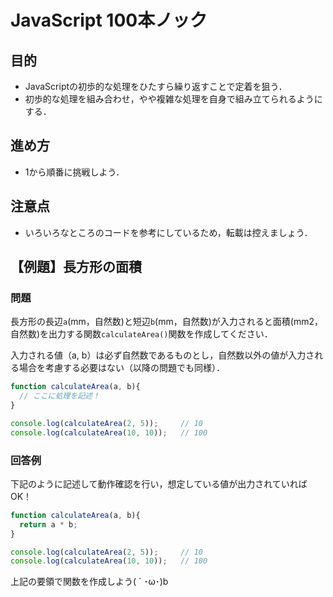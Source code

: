 # JavaScript 100本ノック

## 目的

- JavaScriptの初歩的な処理をひたすら繰り返すことで定着を狙う．
- 初歩的な処理を組み合わせ，やや複雑な処理を自身で組み立てられるようにする．

## 進め方

- 1から順番に挑戦しよう．

## 注意点

- いろいろなところのコードを参考にしているため，転載は控えましょう．


## 【例題】長方形の面積

### 問題

長方形の長辺`a`(mm，自然数)と短辺`b`(mm，自然数)が入力されると面積(mm2，自然数)を出力する関数`calculateArea()`関数を作成してください．

入力される値（a, b）は必ず自然数であるものとし，自然数以外の値が入力される場合を考慮する必要はない（以降の問題でも同様）．

```js
function calculateArea(a, b){
  // ここに処理を記述！
}

console.log(calculateArea(2, 5));     // 10
console.log(calculateArea(10, 10));   // 100
```


### 回答例

下記のように記述して動作確認を行い，想定している値が出力されていればOK！

```js
function calculateArea(a, b){
  return a * b;
}

console.log(calculateArea(2, 5));     // 10
console.log(calculateArea(10, 10));   // 100
```

上記の要領で関数を作成しよう( ` ･ω･)b


